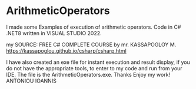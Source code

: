 # ArithmeticOperators
I made some Examples of execution of arithmetic operators.
Code in C#  .NET8  written in VISUAL STUDIO 2022.

my SOURCE:   FREE C# COMPLETE COURSE  by mr. KASSAPOGLOY M.
https://kassapoglou.github.io/csharp/csharp.html

I have also created an exe  file for  instant execution and result display, if you do not have the appropriate tools, to enter to my code and run from your IDE.
The file is the ArithmeticOperators.exe.
Thanks
Enjoy my work!
  ANTONIOU IOANNIS
